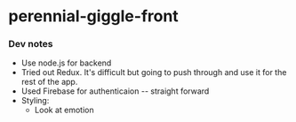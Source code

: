 # perennial-giggle-front

### Dev notes ####
  * Use node.js for backend
  * Tried out Redux. It's difficult but going to push through and use it for the rest of the app.
  * Used Firebase for authenticaion -- straight forward
  * Styling:
      * Look at emotion
